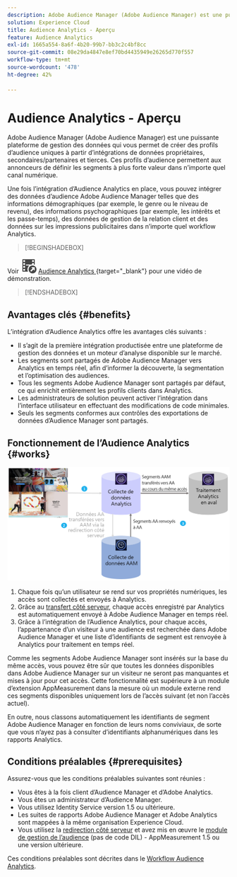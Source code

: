 ```yaml
---
description: Adobe Audience Manager (Adobe Audience Manager) est une puissante plateforme de gestion des données qui vous permet de créer des profils d’audience uniques à partir d’intégrations de données propriétaires, secondaires/partenaires et tierces. Ces profils d’audience permettent aux annonceurs de définir les segments à plus forte valeur dans n’importe quel canal numérique.
solution: Experience Cloud
title: Audience Analytics - Aperçu
feature: Audience Analytics
exl-id: 1665a554-8a6f-4b20-99b7-bb3c2c4bf8cc
source-git-commit: 08e29da4847e8ef70bd4435949e26265d770f557
workflow-type: tm+mt
source-wordcount: '478'
ht-degree: 42%

---
```


# Audience Analytics - Aperçu

Adobe Audience Manager (Adobe Audience Manager) est une puissante plateforme de gestion des données qui vous permet de créer des profils d’audience uniques à partir d’intégrations de données propriétaires, secondaires/partenaires et tierces. Ces profils d’audience permettent aux annonceurs de définir les segments à plus forte valeur dans n’importe quel canal numérique.

Une fois l’intégration d’Audience Analytics en place, vous pouvez intégrer des données d’audience Adobe Audience Manager telles que des informations démographiques (par exemple, le genre ou le niveau de revenu), des informations psychographiques (par exemple, les intérêts et les passe-temps), des données de gestion de la relation client et des données sur les impressions publicitaires dans n’importe quel workflow Analytics.


>[!BEGINSHADEBOX]

Voir ![VideoCheckedOut](/help/assets/icons/VideoCheckedOut.svg) [Audience Analytics ](https://video.tv.adobe.com/v/40731?quality=12&learn=on&captions=fre_fr){target="_blank"} pour une vidéo de démonstration.

>[!ENDSHADEBOX]


## Avantages clés  {#benefits}

L’intégration d’Audience Analytics offre les avantages clés suivants :

* Il s’agit de la première intégration productisée entre une plateforme de gestion des données et un moteur d’analyse disponible sur le marché.
* Les segments sont partagés de Adobe Audience Manager vers Analytics en temps réel, afin d’informer la découverte, la segmentation et l’optimisation des audiences.
* Tous les segments Adobe Audience Manager sont partagés par défaut, ce qui enrichit entièrement les profils clients dans Analytics.
* Les administrateurs de solution peuvent activer l’intégration dans l’interface utilisateur en effectuant des modifications de code minimales.
* Seuls les segments conformes aux contrôles des exportations de données d’Audience Manager sont partagés.

## Fonctionnement de l’Audience Analytics {#works}

![](assets/mc-aud-dataflow.png)

1. Chaque fois qu’un utilisateur se rend sur vos propriétés numériques, les accès sont collectés et envoyés à Analytics.
1. Grâce au [transfert côté serveur](/help/admin/admin/c-manage-report-suites/c-edit-report-suites/general/c-server-side-forwarding/ssf.md), chaque accès enregistré par Analytics est automatiquement envoyé à Adobe Audience Manager en temps réel.
1. Grâce à l’intégration de l’Audience Analytics, pour chaque accès, l’appartenance d’un visiteur à une audience est recherchée dans Adobe Audience Manager et une liste d’identifiants de segment est renvoyée à Analytics pour traitement en temps réel.

Comme les segments Adobe Audience Manager sont insérés sur la base du même accès, vous pouvez être sûr que toutes les données disponibles dans Adobe Audience Manager sur un visiteur ne seront pas manquantes et mises à jour pour cet accès. Cette fonctionnalité est supérieure à un module d’extension AppMeasurement dans la mesure où un module externe rend ces segments disponibles uniquement lors de l’accès suivant (et non l’accès actuel).

En outre, nous classons automatiquement les identifiants de segment Adobe Audience Manager en fonction de leurs noms conviviaux, de sorte que vous n’ayez pas à consulter d’identifiants alphanumériques dans les rapports Analytics.

## Conditions préalables {#prerequisites}

Assurez-vous que les conditions préalables suivantes sont réunies :

* Vous êtes à la fois client d’Audience Manager et d’Adobe Analytics.
* Vous êtes un administrateur d’Audience Manager.
* Vous utilisez Identity Service version 1.5 ou ultérieure.
* Les suites de rapports Adobe Audience Manager et Adobe Analytics sont mappées à la même organisation Experience Cloud.
* Vous utilisez la [redirection côté serveur](/help/admin/admin/c-manage-report-suites/c-edit-report-suites/general/c-server-side-forwarding/ssf.md) et avez mis en œuvre le [module de gestion de l’audience](https://experienceleague.adobe.com/docs/audience-manager/user-guide/implementation-integration-guides/integration-other-solutions/audience-management-module.html?lang=fr) (pas de code DIL) - AppMeasurement 1.5 ou une version ultérieure.

Ces conditions préalables sont décrites dans le [Workflow Audience Analytics](/help/integrate/c-audience-analytics/c-workflow/audiences-workflow.md).
